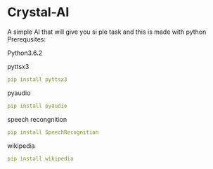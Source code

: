 # Crystal-AI
A simple AI that will give you si ple task and this is made with python
Prerequsites:

Python3.6.2

pyttsx3

```yaml
pip install pyttsx3
```
pyaudio

```yaml
pip install pyaudio
```
speech recongnition

```yaml
pip install SpeechRecognition
```
wikipedia

```yaml
pip install wikipedia
```
